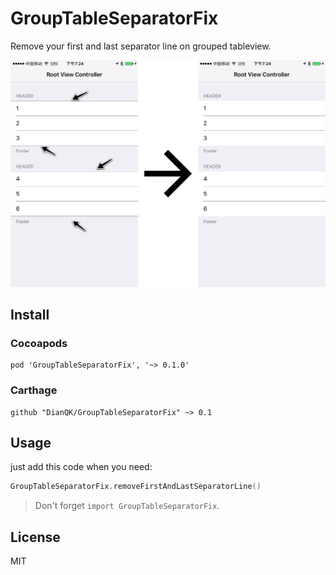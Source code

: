 # GroupTableSeparatorFix

Remove your first and last separator line on grouped tableview.

![](https://raw.githubusercontent.com/DianQK/GroupTableSeparatorFix/master/GroupTableSeparatorFix.png)

## Install

### Cocoapods

```
pod 'GroupTableSeparatorFix', '~> 0.1.0'
```

### Carthage

```
github "DianQK/GroupTableSeparatorFix" ~> 0.1
```

## Usage

just add this code when you need:

```swift
GroupTableSeparatorFix.removeFirstAndLastSeparatorLine()
```

> Don't forget `import GroupTableSeparatorFix`.

## License

MIT
